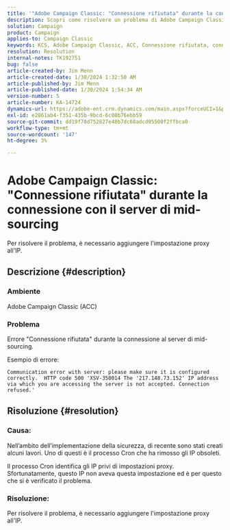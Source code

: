 ```yaml
---
title: '"Adobe Campaign Classic: "Connessione rifiutata" durante la connessione con il server di mid-sourcing"'
description: Scopri come risolvere un problema di Adobe Campaign Classic in cui viene visualizzato l’errore "Connessione rifiutata" durante la connessione con il server di mid-sourcing.
solution: Campaign
product: Campaign
applies-to: Campaign Classic
keywords: KCS, Adobe Campaign Classic, ACC, Connessione rifiutata, connessione, server di mid-sourcing, Risoluzione dei problemi
resolution: Resolution
internal-notes: TK192751
bug: false
article-created-by: Jim Menn
article-created-date: 1/30/2024 1:32:50 AM
article-published-by: Jim Menn
article-published-date: 1/30/2024 1:54:34 AM
version-number: 5
article-number: KA-14724
dynamics-url: https://adobe-ent.crm.dynamics.com/main.aspx?forceUCI=1&pagetype=entityrecord&etn=knowledgearticle&id=ad8e0175-0fbf-ee11-9079-6045bd006268
exl-id: e2861ab4-f351-435b-9bcd-6c08b76ebb59
source-git-commit: dd19f78d752827e48b7dc68adcd95500f2ffbca0
workflow-type: tm+mt
source-wordcount: '147'
ht-degree: 3%

---
```


# Adobe Campaign Classic: &quot;Connessione rifiutata&quot; durante la connessione con il server di mid-sourcing


Per risolvere il problema, è necessario aggiungere l&#39;impostazione proxy all&#39;IP.

## Descrizione {#description}


### Ambiente

Adobe Campaign Classic (ACC)

### Problema

Errore &quot;Connessione rifiutata&quot; durante la connessione al server di mid-sourcing.

Esempio di errore:


```
Communication error with server: please make sure it is configured correctly.  HTTP code 500 'XSV-350014 The '217.148.73.152' IP address via which you are accessing the server is not accepted. Connection refused.'
```



## Risoluzione {#resolution}


### Causa:

Nell’ambito dell’implementazione della sicurezza, di recente sono stati creati alcuni lavori. Uno di questi è il processo Cron che ha rimosso gli IP obsoleti.

Il processo Cron identifica gli IP privi di impostazioni proxy. Sfortunatamente, questo IP non aveva questa impostazione ed è per questo che si è verificato il problema.

### Risoluzione:

Per risolvere il problema, è necessario aggiungere l&#39;impostazione proxy all&#39;IP.
